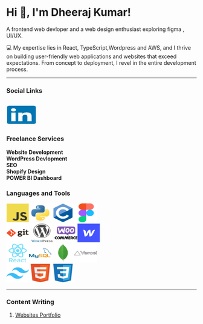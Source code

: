 # Hi 👋, I'm Dheeraj Kumar!

A frontend web devloper and a web design enthusiast exploring figma , UI/UX.

💻 My expertise lies in React, TypeScript,Wordpress and AWS, and I thrive on building user-friendly web applications and websites that exceed expectations. 
From concept to deployment, I revel in the entire development process.

---
### Social Links
<a href="https://www.linkedin.com/in/okkdheeraj/" ><img src="https://github.com/devicons/devicon/blob/master/icons/linkedin/linkedin-original.svg" alt="linkedin logo" height="50" width="80" /></a>
---

### Freelance Services
<b>Website Development</b><br>
<b>WordPress Devlopment</b><br>
<b>SEO</b><br>
<b>Shopify Design</b><br>
<b>POWER BI Dashboard</b>



### Languages and Tools

<img src="https://github.com/devicons/devicon/blob/master/icons/javascript/javascript-original.svg" alt="javascript logo" height="50" width="60" /><img src="https://github.com/devicons/devicon/blob/master/icons/python/python-original.svg" alt="python logo" height="50" width="60" /><img src="https://github.com/devicons/devicon/blob/master/icons/c/c-original.svg" alt="c logo" height="50" width="60" /><img src="https://github.com/devicons/devicon/blob/master/icons/figma/figma-original.svg" alt="figma logo" height="50" width="60" /><br><img src="https://github.com/devicons/devicon/blob/master/icons/git/git-original-wordmark.svg" alt="git" height="50" width="60" />
<img src="https://github.com/devicons/devicon/blob/master/icons/wordpress/wordpress-original.svg" alt="git" height="50" width="60" />
<img src="https://github.com/devicons/devicon/blob/master/icons/woocommerce/woocommerce-original-wordmark.svg" alt="WooCommerce" height="50" width="60" /><img src="https://github.com/devicons/devicon/blob/master/icons/webflow/webflow-original.svg" alt="Webflow" height="50" width="60" /><br><img src="https://github.com/devicons/devicon/blob/master/icons/react/react-original-wordmark.svg" alt="React" height="50" width="60" /><img src="https://github.com/devicons/devicon/blob/master/icons/mysql/mysql-original-wordmark.svg" alt="MySQL" height="50" width="60" /><img src="https://github.com/devicons/devicon/blob/master/icons/mongodb/mongodb-original.svg" alt="MongoDB" height="50" width="60" /><img src="https://github.com/devicons/devicon/blob/master/icons/vercel/vercel-line-wordmark.svg" alt="Vercel" height="50" width="60"  alt="Vercel" height="50" width="60" /><br><img src="https://github.com/devicons/devicon/blob/master/icons/tailwindcss/tailwindcss-original.svg" alt="TailwindCSS" height="50" width="60" /><img src="https://github.com/devicons/devicon/blob/master/icons/html5/html5-original.svg" alt="HTML" height="50" width="60" /><img src="https://github.com/devicons/devicon/blob/master/icons/css3/css3-original.svg" alt="git" height="50" width="60" />

---
### Content Writing

1. <a href="https://docs.google.com/document/d/1WER6ykM8SKcQu0Yjae7CkDzQVX4wOnUXd9IQGHt_irQ/edit?tab=t.0#heading=h.c11xkskk6mpr">Websites Portfolio</a>



